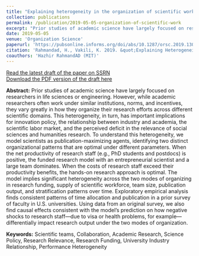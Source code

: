 ```yaml
---
title: "Explaining heterogeneity in the organization of scientific work."
collection: publications
permalink: /publication/2019-05-05-organization-of-scientific-work
excerpt: "Prior studies of academic science have largely focused on researchers in life sciences or engineering. However, while academic researchers often work under similar institutions, norms, and incentives, they vary greatly in how they organize their research efforts across different scientific domains. This heterogeneity, in turn, has important implications for innovation policy, the relationship between industry and academia, the scientific labor market, and the perceived deficit in the relevance of social sciences and humanities research. To understand this heterogeneity, we model scientists as publication-maximizing agents, identifying two distinct organizational patterns that are optimal under different parameters..."
date: 2019-05-05
venue: 'Organization Science'
paperurl: 'https://pubsonline.informs.org/doi/abs/10.1287/orsc.2019.1303'
citation: 'Rahmandad, H., Vakili, K. 2019. &quot;Explaining Heterogeneity in the Organization of Scientific Work.&quot; <i>Organization Science</i>, 30(6): 1125-1393.'
coauthors: 'Hazhir RahmandAD (MIT)'
---
```

[Read the latest draft of the paper on SSRN](https://papers.ssrn.com/sol3/papers.cfm?abstract_id=3084070)<br>
[Download the PDF version of the draft here](/files/organization_of_scientific_work.pdf)

<b>Abstract:</b> Prior studies of academic science have largely focused on researchers in life sciences or engineering. However, while academic researchers often work under similar institutions, norms, and incentives, they vary greatly in how they organize their research efforts across different scientific domains. This heterogeneity, in turn, has important implications for innovation policy, the relationship between industry and academia, the scientific labor market, and the perceived deficit in the relevance of social sciences and humanities research. To understand this heterogeneity, we model scientists as publication-maximizing agents, identifying two distinct organizational patterns that are optimal under different parameters. When the net productivity of research staff (e.g., PhD students and postdocs) is positive, the funded research model with an entrepreneurial scientist and a large team dominates. When the costs of research staff exceed their productivity benefits, the hands-on research approach is optimal. The model implies significant heterogeneity across the two modes of organizing in research funding, supply of scientific workforce, team size, publication output, and stratification patterns over time. Exploratory empirical analysis finds consistent patterns of time allocation and publication in a prior survey of faculty in U.S. universities. Using data from an original survey, we also find causal effects consistent with the model’s prediction on how negative shocks to research staff—due to visa or health problems, for example—differentially impact research output under the two modes of organization.

<b>Keywords:</b> Scientific teams, Collaboration, Academic Research, Science Policy, Research Relevance, Research Funding, University Industry Relationship, Performance Heterogeneity
